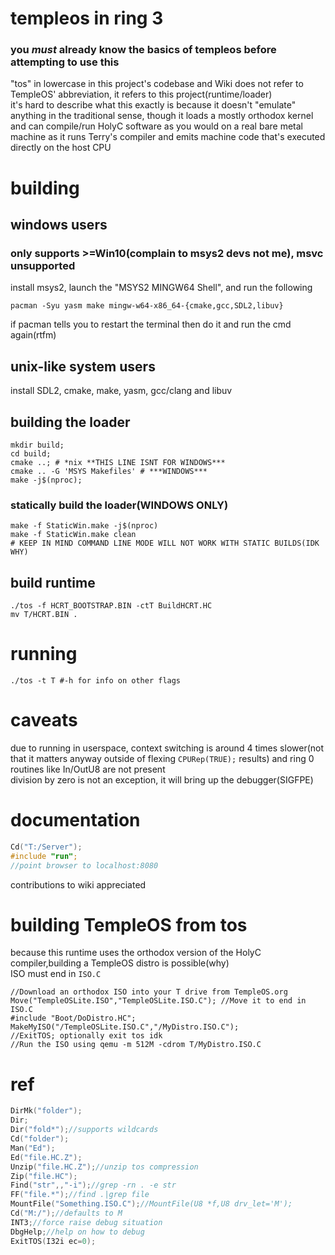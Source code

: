 # templeos in ring 3
### you ***must*** already know the basics of templeos before attempting to use this
"tos" in lowercase in this project's codebase and Wiki does not refer to TempleOS' abbreviation, it refers to this project(runtime/loader) <br>
it's hard to describe what this exactly is because it doesn't "emulate" anything in the traditional sense, though it loads a mostly orthodox kernel and can compile/run HolyC software as you would on a real bare metal machine as it runs Terry's compiler and emits machine code that's executed directly on the host CPU

# building
## windows users
### only supports >=Win10(complain to msys2 devs not me), msvc unsupported
install msys2, launch the "MSYS2 MINGW64 Shell", and run the following
```
pacman -Syu yasm make mingw-w64-x86_64-{cmake,gcc,SDL2,libuv}
```
if pacman tells you to restart the terminal then do it and run the cmd again(rtfm)
## unix-like system users
install SDL2, cmake, make, yasm, gcc/clang and libuv
## building the loader
```
mkdir build;
cd build;
cmake ..; # *nix **THIS LINE ISNT FOR WINDOWS***
cmake .. -G 'MSYS Makefiles' # ***WINDOWS***
make -j$(nproc);
```
### statically build the loader(WINDOWS ONLY)
```
make -f StaticWin.make -j$(nproc)
make -f StaticWin.make clean
# KEEP IN MIND COMMAND LINE MODE WILL NOT WORK WITH STATIC BUILDS(IDK WHY)
```
## build runtime
```
./tos -f HCRT_BOOTSTRAP.BIN -ctT BuildHCRT.HC
mv T/HCRT.BIN .
```
# running
```
./tos -t T #-h for info on other flags
```
# caveats
due to running in userspace, context switching is around 4 times slower(not that it matters anyway outside of flexing `CPURep(TRUE);` results) and ring 0 routines like In/OutU8 are not present <br>
division by zero is not an exception, it will bring up the debugger(SIGFPE)

# documentation
```C
Cd("T:/Server");
#include "run";
//point browser to localhost:8080
```
contributions to wiki appreciated

# building TempleOS from tos
because this runtime uses the orthodox version of the HolyC compiler,building a TempleOS distro is possible(why) <br>
ISO must end in `ISO.C`

```
//Download an orthodox ISO into your T drive from TempleOS.org
Move("TempleOSLite.ISO","TempleOSLite.ISO.C"); //Move it to end in ISO.C
#include "Boot/DoDistro.HC";
MakeMyISO("/TempleOSLite.ISO.C","/MyDistro.ISO.C");
//ExitTOS; optionally exit tos idk
//Run the ISO using qemu -m 512M -cdrom T/MyDistro.ISO.C
```

# ref
```C
DirMk("folder");
Dir;
Dir("fold*");//supports wildcards
Cd("folder");
Man("Ed");
Ed("file.HC.Z");
Unzip("file.HC.Z");//unzip tos compression
Zip("file.HC");
Find("str",,"-i");//grep -rn . -e str
FF("file.*");//find .|grep file
MountFile("Something.ISO.C");//MountFile(U8 *f,U8 drv_let='M');
Cd("M:/");//defaults to M
INT3;//force raise debug situation
DbgHelp;//help on how to debug
ExitTOS(I32i ec=0);
```
